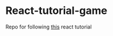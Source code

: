 # React-tutorial-game
Repo for following [this](https://reactjs.org/tutorial/tutorial.html) react tutorial
